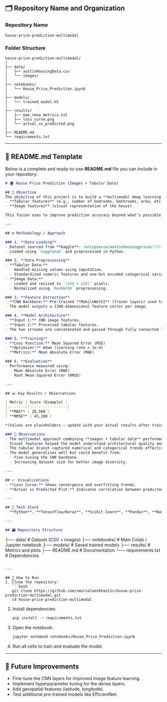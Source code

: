 
## 🗂 **Repository Name and Organization**

### **Repository Name**

```
house-price-prediction-multimodal
```

### **Folder Structure**

```
house-price-prediction-multimodal/
│
├── data/
│   ├── austinHousingData.csv
│   └── images/
│
├── notebooks/
│   └── House_Price_Prediction.ipynb
│
├── models/
│   └── trained_model.h5
│
├── results/
│   ├── mae_rmse_metrics.txt
│   ├── loss_curve.png
│   └── actual_vs_predicted.png
│
├── README.md
└── requirements.txt
```

---

## 📘 **README.md Template**

Below is a complete and ready-to-use **README.md** file you can include in your repository:

```markdown
# 🏠 House Price Prediction (Images + Tabular Data)

## 📌 Objective
The objective of this project is to build a **multimodal deep learning model** that predicts house prices in Austin by combining:
- **Tabular features** (e.g., number of bedrooms, bathrooms, area, etc.)
- **Image features** (visual representation of the house)

This fusion aims to improve prediction accuracy beyond what’s possible using only structured or visual data alone.

---

## ⚙️ Methodology / Approach

### 1. **Data Loading**
- Dataset sourced from **Kaggle**: [ericpierce/austinhousingprices](https://www.kaggle.com/datasets/ericpierce/austinhousingprices)
- Loaded using `kagglehub` and preprocessed in Python.

### 2. **Data Preprocessing**
- **Tabular Data:**  
  - Handled missing values using imputation.  
  - Standardized numeric features and one-hot encoded categorical variables.
- **Image Data:**  
  - Loaded and resized to `(128 × 128)` pixels.  
  - Normalized using `ResNet50` preprocessing.

### 3. **Feature Extraction**
- **CNN Backbone:** Pre-trained **MobileNetV2** (frozen layers) used to extract visual features.  
- The model outputs a 1280-dimensional feature vector per image.

### 4. **Model Architecture**
- **Input 1:** CNN image features.  
- **Input 2:** Processed tabular features.  
- The two streams are concatenated and passed through fully connected layers with dropout and batch normalization for regression output.

### 5. **Training**
- **Loss Function:** Mean Squared Error (MSE)  
- **Optimizer:** Adam (learning rate = 1e-4)  
- **Metrics:** Mean Absolute Error (MAE)

### 6. **Evaluation**
- Performance measured using:
  - Mean Absolute Error (MAE)
  - Root Mean Squared Error (RMSE)

---

## 📊 Key Results / Observations

| Metric | Score (Example) |
|:-------:|:----------------|
| **MAE** | 28,500 |
| **RMSE** | 45,200 |

*(Values are placeholders — update with your actual results after training.)*

### 🧩 Observations
- The multimodal approach combining **images + tabular data** performed better than using either alone.
- Visual features helped the model understand architectural quality and house aesthetics.
- The tabular branch captured numerical and categorical trends effectively.
- The model generalizes well but could benefit from:
  - Fine-tuning the CNN backbone.
  - Increasing dataset size for better image diversity.

---

## 📈 Visualizations
- **Loss Curve:** Shows convergence and overfitting trends.  
- **Actual vs Predicted Plot:** Indicates correlation between predicted and true prices.

---

## 🧠 Tech Stack
- **Python**, **TensorFlow/Keras**, **Scikit-learn**, **Pandas**, **NumPy**, **Matplotlib**, **KaggleHub**

---

## 🗃️ Repository Structure
```

├── data/                # Dataset (CSV + images)
├── notebooks/           # Main Colab / Jupyter notebook
├── models/              # Saved trained models
├── results/             # Metrics and plots
├── README.md            # Documentation
└── requirements.txt     # Dependencies

````

---

## 🚀 How to Run
1. Clone the repository:
   ```bash
   git clone https://github.com/<mursaleenkhan11>/house-price-prediction-multimodal.git
   cd house-price-prediction-multimodal
````

2. Install dependencies:

   ```bash
   pip install -r requirements.txt
   ```
3. Open the notebook:

   ```bash
   jupyter notebook notebooks/House_Price_Prediction.ipynb
   ```
4. Run all cells to train and evaluate the model.

---

## 🏁 Future Improvements

* Fine-tune the CNN layers for improved image feature learning.
* Implement hyperparameter tuning for the dense layers.
* Add geospatial features (latitude, longitude).
* Test additional pre-trained models like EfficientNet.

